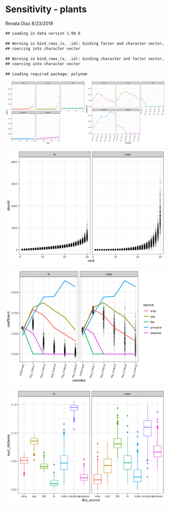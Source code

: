 Sensitivity - plants
================
Renata Diaz
8/23/2019

    ## Loading in data version 1.90.0

    ## Warning in bind_rows_(x, .id): binding factor and character vector,
    ## coercing into character vector

    ## Warning in bind_rows_(x, .id): binding character and factor vector,
    ## coercing into character vector

    ## Loading required package: polynom

![](sensitivity_plants_files/figure-markdown_github/generate%20and%20plot%20Leg%20coeffs-1.png)

![](sensitivity_plants_files/figure-markdown_github/draw%20and%20plot%20fs%20and%20mete%20corpuses-1.png)

![](sensitivity_plants_files/figure-markdown_github/fit%20and%20plot%20sims-1.png)

![](sensitivity_plants_files/figure-markdown_github/coeff%20distances-1.png)
